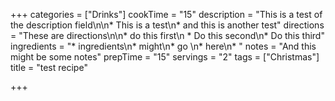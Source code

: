 +++
categories = ["Drinks"]
cookTime = "15"
description = "This is a test of the description field\n\n* This is a test\n* and this is another test"
directions = "These are directions\n\n* do this first\n  * Do this second\n* Do this third"
ingredients = "* ingredients\n* might\n* go \n* here\n* "
notes = "And this might be some notes"
prepTime = "15"
servings = "2"
tags = ["Christmas"]
title = "test recipe"

+++
